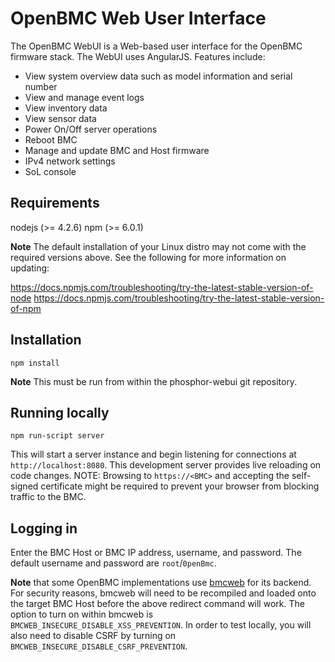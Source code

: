 # OpenBMC Web User Interface

The OpenBMC WebUI is a Web-based user interface for the OpenBMC
firmware stack. The WebUI uses AngularJS. Features include:

- View system overview data such as model information and serial number
- View and manage event logs
- View inventory data
- View sensor data
- Power On/Off server operations
- Reboot BMC
- Manage and update BMC and Host firmware
- IPv4 network settings
- SoL console

## Requirements

nodejs (>= 4.2.6)
npm (>= 6.0.1)

**Note** The default installation of your Linux distro may not come with the
required versions above. See the following for more information on updating:

https://docs.npmjs.com/troubleshooting/try-the-latest-stable-version-of-node
https://docs.npmjs.com/troubleshooting/try-the-latest-stable-version-of-npm

## Installation

`npm install`

**Note** This must be run from within the phosphor-webui git repository.

## Running locally

`npm run-script server`

This will start a server instance and begin listening for connections at
`http://localhost:8080`. This development server provides live reloading on
code changes.
NOTE: Browsing to `https://<BMC>` and accepting the self-signed certificate
might be required to prevent your browser from blocking traffic to the BMC.

## Logging in

Enter the BMC Host or BMC IP address, username, and password.
The default username and password are `root`/`0penBmc`.

**Note** that some OpenBMC implementations use [bmcweb](https://github.com/openbmc/bmcweb)
for its backend. For security reasons, bmcweb will need to be recompiled and
loaded onto the target BMC Host before the above redirect command will work. The
option to turn on within bmcweb is `BMCWEB_INSECURE_DISABLE_XSS_PREVENTION`. In
order to test locally, you will also need to disable CSRF by turning on `BMCWEB_INSECURE_DISABLE_CSRF_PREVENTION`.
